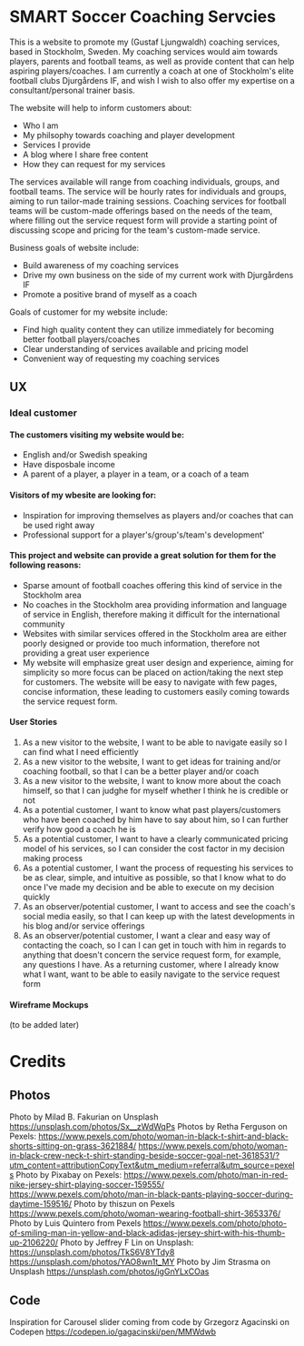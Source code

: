# SMART Soccer Coaching Servcies

This is a website to promote my (Gustaf Ljungwaldh) coaching services, based in Stockholm, Sweden. My coaching services would aim towards players, parents and football teams, as well as provide content that can help aspiring players/coaches. I am currently a coach at one of Stockholm's elite football clubs Djurgårdens IF, and wish I wish to also offer my expertise on a consultant/personal trainer basis.

The website will help to inform customers about:
* Who I am 
* My philsophy towards coaching and player development
* Services I provide
* A blog where I share free content
* How they can request for my services

The services available will range from coaching individuals, groups, and football teams. The service will be hourly rates for individuals and groups, aiming to run tailor-made training sessions. Coaching services for football teams will be custom-made offerings based on the needs of the team, where filling out the service request form will provide a starting point of discussing scope and pricing for the team's custom-made service.

Business goals of website include:
* Build awareness of my coaching services
* Drive my own business on the side of my current work with Djurgårdens IF
* Promote a positive brand of myself as a coach

Goals of customer for my website include:
* Find high quality content they can utilize immediately for becoming better football players/coaches
* Clear understanding of services available and pricing model
* Convenient way of requesting my coaching services

## UX

### Ideal customer
#### The customers visiting my website would be:
* English and/or Swedish speaking
* Have disposbale income
* A parent of a player, a player in a team, or a coach of a team

#### Visitors of my wbesite are looking for:
* Inspiration for improving themselves as players and/or coaches that can be used right away
* Professional support for a player's/group's/team's development'

#### This project and website can provide a great solution for them for the following reasons:
* Sparse amount of football coaches offering this kind of service in the Stockholm area
* No coaches in the Stockholm area providing information and language of service in English, therefore making it difficult for the international community
* Websites with similar services offered in the Stockholm area are either poorly designed or provide too much information, therefore not providing a great user experience
* My website will emphasize great user design and experience, aiming for simplicity so more focus can be placed on action/taking the next step for customers. The website will be easy to navigate with few pages, concise information, these leading to customers easily coming towards the service request form.

#### User Stories
1. As a new visitor to the website, I want to be able to navigate easily so I can find what I need efficiently
2. As a new visitor to the website, I want to get ideas for training and/or coaching football, so that I can be a better player and/or coach
3. As a new visitor to the website, I want to know more about the coach himself, so that I can judghe for myself whether I think he is credible or not
4. As a potential customer, I want to know what past players/customers who have been coached by him have to say about him, so I can further verify how good a coach he is
5. As a potential customer, I want to have a clearly communicated pricing model of his services, so I can consider the cost factor in my decision making process
6. As a potential customer, I want the process of requesting his services to be as clear, simple, and intuitive as possible, so that I know what to do once I've made my decision and be able to execute on my decision quickly
7. As an observer/potential customer, I want to access and see the coach's social media easily, so that I can keep up with the latest developments in his blog and/or service offerings
8. As an observer/potential customer, I want a clear and easy way of contacting the coach, so I can I can get in touch with him in regards to anything that doesn't concern the service request form, for example, any questions I have.
As a returning customer, where I already know what I want, want to be able to easily navigate to the service request form

#### Wireframe Mockups
(to be added later)

# Credits

## Photos
Photo by Milad B. Fakurian on Unsplash https://unsplash.com/photos/Sx__zWdWqPs
Photos by Retha Ferguson on Pexels: 
https://www.pexels.com/photo/woman-in-black-t-shirt-and-black-shorts-sitting-on-grass-3621884/
https://www.pexels.com/photo/woman-in-black-crew-neck-t-shirt-standing-beside-soccer-goal-net-3618531/?utm_content=attributionCopyText&utm_medium=referral&utm_source=pexels
Photo by Pixabay on Pexels:
https://www.pexels.com/photo/man-in-red-nike-jersey-shirt-playing-soccer-159555/
https://www.pexels.com/photo/man-in-black-pants-playing-soccer-during-daytime-159516/
Photo by thiszun on Pexels https://www.pexels.com/photo/woman-wearing-football-shirt-3653376/
Photo by Luis Quintero from Pexels https://www.pexels.com/photo/photo-of-smiling-man-in-yellow-and-black-adidas-jersey-shirt-with-his-thumb-up-2106220/
Photo by Jeffrey F Lin on Unsplash:
https://unsplash.com/photos/TkS6V8YTdy8
https://unsplash.com/photos/YAO8wn1t_MY
Photo by Jim Strasma on Unsplash https://unsplash.com/photos/igGnYLxCOas


## Code
Inspiration for Carousel slider coming from code by Grzegorz Agacinski on Codepen https://codepen.io/gagacinski/pen/MMWdwb